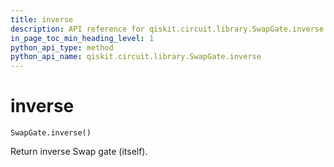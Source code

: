 ```yaml
---
title: inverse
description: API reference for qiskit.circuit.library.SwapGate.inverse
in_page_toc_min_heading_level: 1
python_api_type: method
python_api_name: qiskit.circuit.library.SwapGate.inverse
---
```


# inverse

<span id="qiskit.circuit.library.SwapGate.inverse" />

`SwapGate.inverse()`

Return inverse Swap gate (itself).

